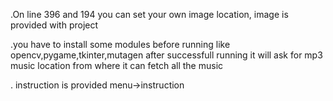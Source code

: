 .On line 396 and 194 you can set your own image location, image is provided with project

.you have to install some modules before running
  like opencv,pygame,tkinter,mutagen
  after successfull running it will ask for mp3 music location from where it can fetch all the music
  
. instruction is provided menu->instruction

